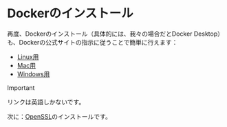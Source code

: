 # Dockerのインストール

再度、Dockerのインストール（具体的には、我々の場合だとDocker Desktop）も、Dockerの公式サイトの指示に従うことで簡単に行えます：

- [Linux用](https://docs.docker.com/desktop/install/linux-install/)
- [Mac用](https://docs.docker.com/desktop/install/mac-install/)
- [Windows用](https://docs.docker.com/desktop/install/windows-install/)

> [!IMPORTANT]
> リンクは英語しかないです。

次に：[OpenSSL](Install_OpenSSL.md)のインストールです。